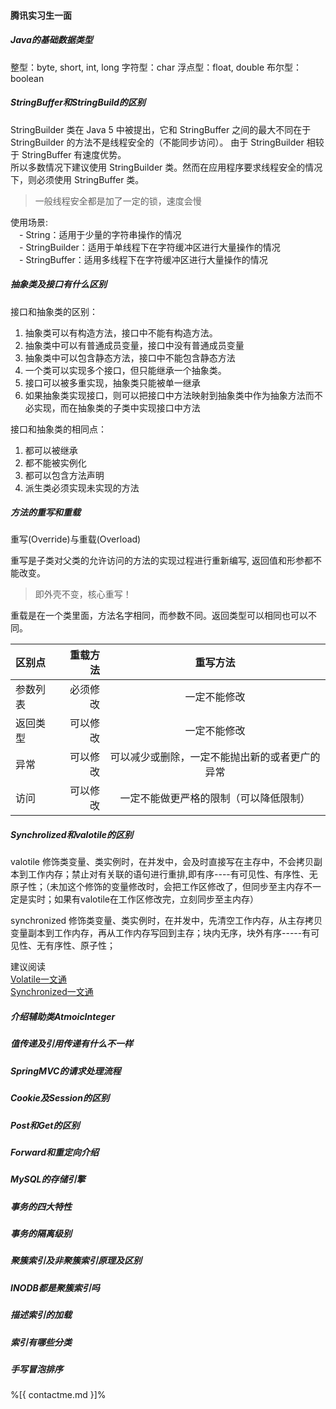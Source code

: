 #### 腾讯实习生一面


##### Java的基础数据类型

整型：byte, short, int, long
字符型：char
浮点型：float, double
布尔型：boolean

##### StringBuffer和StringBuild的区别

StringBuilder 类在 Java 5 中被提出，它和 StringBuffer 之间的最大不同在于 StringBuilder 的方法不是线程安全的（不能同步访问）。
由于 StringBuilder 相较于 StringBuffer 有速度优势。  
所以多数情况下建议使用 StringBuilder 类。然而在应用程序要求线程安全的情况下，则必须使用 StringBuffer 类。

> 一般线程安全都是加了一定的锁，速度会慢  

使用场景:  
　- String：适用于少量的字符串操作的情况  
　- StringBuilder：适用于单线程下在字符缓冲区进行大量操作的情况  
　- StringBuffer：适用多线程下在字符缓冲区进行大量操作的情况  

##### 抽象类及接口有什么区别

接口和抽象类的区别：

1. 抽象类可以有构造方法，接口中不能有构造方法。
2. 抽象类中可以有普通成员变量，接口中没有普通成员变量
3. 抽象类中可以包含静态方法，接口中不能包含静态方法
4. 一个类可以实现多个接口，但只能继承一个抽象类。
5. 接口可以被多重实现，抽象类只能被单一继承
6. 如果抽象类实现接口，则可以把接口中方法映射到抽象类中作为抽象方法而不必实现，而在抽象类的子类中实现接口中方法

接口和抽象类的相同点：

1. 都可以被继承
2. 都不能被实例化
3. 都可以包含方法声明
4. 派生类必须实现未实现的方法

##### 方法的重写和重载
重写(Override)与重载(Overload)

重写是子类对父类的允许访问的方法的实现过程进行重新编写, 返回值和形参都不能改变。
> 即外壳不变，核心重写！

重载是在一个类里面，方法名字相同，而参数不同。返回类型可以相同也可以不同。

| 区别点 | 重载方法 | 重写方法 |
| :-----| ----: | :----: |
| 参数列表 | 必须修改 | 一定不能修改 |
| 返回类型 | 可以修改 | 一定不能修改 |
| 异常 | 可以修改 | 可以减少或删除，一定不能抛出新的或者更广的异常 |
| 访问 | 可以修改 | 一定不能做更严格的限制（可以降低限制） |

##### Synchrolized和valotile的区别

valotile 修饰类变量、类实例时，在并发中，会及时直接写在主存中，不会拷贝副本到工作内存；禁止对有关联的语句进行重排,即有序----有可见性、有序性、无原子性；（未加这个修饰的变量修改时，会把工作区修改了，但同步至主内存不一定是实时；如果有valotile在工作区修改完，立刻同步至主内存）

synchronized 修饰类变量、类实例时，在并发中，先清空工作内存，从主存拷贝变量副本到工作内存，再从工作内存写回到主存；块内无序，块外有序-----有可见性、无有序性、原子性；

建议阅读  
[Volatile一文通](https://www.zybuluo.com/kiraSally/note/850631)  
[Synchronized一文通](https://www.zybuluo.com/kiraSally/note/857726)

##### 介绍辅助类AtmoicInteger


##### 值传递及引用传递有什么不一样


##### SpringMVC的请求处理流程

##### Cookie及Session的区别


##### Post和Get的区别


##### Forward和重定向介绍


##### MySQL的存储引擎


##### 事务的四大特性

##### 事务的隔离级别


##### 聚簇索引及非聚簇索引原理及区别

##### INODB都是聚簇索引吗

##### 描述索引的加载

##### 索引有哪些分类

##### 手写冒泡排序

%[{ contactme.md }]%

